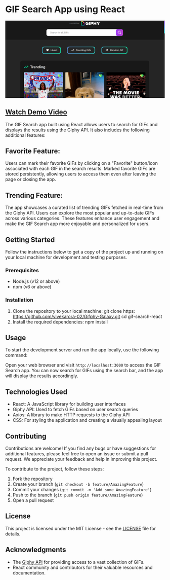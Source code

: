 # GIF Search App using React
![GIF Search App](https://github.com/vivekarora-02/Gifphy-Galaxy/blob/master/gif.png)


## [Watch Demo Video](https://www.youtube.com/watch?v=g8XayR1ws3Q)


The GIF Search app built using React allows users to search for GIFs and displays the results using the Giphy API. It also includes the following additional features:

## Favorite Feature:

Users can mark their favorite GIFs by clicking on a "Favorite" button/icon associated with each GIF in the search results.
Marked favorite GIFs are stored persistently, allowing users to access them even after leaving the page or closing the app.

## Trending Feature:

The app showcases a curated list of trending GIFs fetched in real-time from the Giphy API.
Users can explore the most popular and up-to-date GIFs across various categories.
These features enhance user engagement and make the GIF Search app more enjoyable and personalized for users.

## Getting Started

Follow the instructions below to get a copy of the project up and running on your local machine for development and testing purposes.

### Prerequisites

- Node.js (v12 or above)
- npm (v6 or above)

### Installation

1. Clone the repository to your local machine:
git clone https: https://github.com/vivekarora-02/Gifphy-Galaxy.git
cd gif-search-react
2. Install the required dependencies:
npm install
## Usage

To start the development server and run the app locally, use the following command:

Open your web browser and visit `http://localhost:3000` to access the GIF Search app. You can now search for GIFs using the search bar, and the app will display the results accordingly.

## Technologies Used

- React: A JavaScript library for building user interfaces
- Giphy API: Used to fetch GIFs based on user search queries
- Axios: A library to make HTTP requests to the Giphy API
- CSS: For styling the application and creating a visually appealing layout

## Contributing

Contributions are welcome! If you find any bugs or have suggestions for additional features, please feel free to open an issue or submit a pull request. We appreciate your feedback and help in improving this project.

To contribute to the project, follow these steps:

1. Fork the repository
2. Create your branch (`git checkout -b feature/AmazingFeature`)
3. Commit your changes (`git commit -m 'Add some AmazingFeature'`)
4. Push to the branch (`git push origin feature/AmazingFeature`)
5. Open a pull request

## License

This project is licensed under the MIT License - see the [LICENSE](LICENSE) file for details.

## Acknowledgments

- The [Giphy API](https://developers.giphy.com/) for providing access to a vast collection of GIFs.
- React community and contributors for their valuable resources and documentation.





